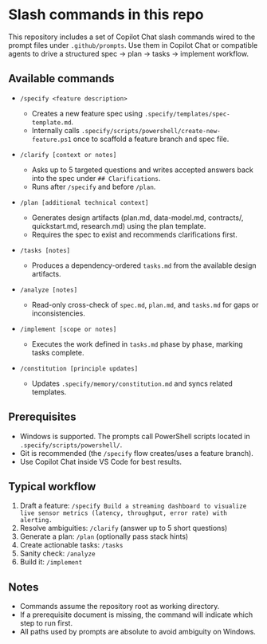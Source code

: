 # Slash commands in this repo

This repository includes a set of Copilot Chat slash commands wired to the prompt files under `.github/prompts`. Use them in Copilot Chat or compatible agents to drive a structured spec → plan → tasks → implement workflow.

## Available commands

- `/specify <feature description>`
  - Creates a new feature spec using `.specify/templates/spec-template.md`.
  - Internally calls `.specify/scripts/powershell/create-new-feature.ps1` once to scaffold a feature branch and spec file.

- `/clarify [context or notes]`
  - Asks up to 5 targeted questions and writes accepted answers back into the spec under `## Clarifications`.
  - Runs after `/specify` and before `/plan`.

- `/plan [additional technical context]`
  - Generates design artifacts (plan.md, data-model.md, contracts/, quickstart.md, research.md) using the plan template.
  - Requires the spec to exist and recommends clarifications first.

- `/tasks [notes]`
  - Produces a dependency-ordered `tasks.md` from the available design artifacts.

- `/analyze [notes]`
  - Read-only cross-check of `spec.md`, `plan.md`, and `tasks.md` for gaps or inconsistencies.

- `/implement [scope or notes]`
  - Executes the work defined in `tasks.md` phase by phase, marking tasks complete.

- `/constitution [principle updates]`
  - Updates `.specify/memory/constitution.md` and syncs related templates.

## Prerequisites

- Windows is supported. The prompts call PowerShell scripts located in `.specify/scripts/powershell/`.
- Git is recommended (the `/specify` flow creates/uses a feature branch).
- Use Copilot Chat inside VS Code for best results.

## Typical workflow

1) Draft a feature: `/specify Build a streaming dashboard to visualize live sensor metrics (latency, throughput, error rate) with alerting.`
2) Resolve ambiguities: `/clarify` (answer up to 5 short questions)
3) Generate a plan: `/plan` (optionally pass stack hints)
4) Create actionable tasks: `/tasks`
5) Sanity check: `/analyze`
6) Build it: `/implement`

## Notes

- Commands assume the repository root as working directory.
- If a prerequisite document is missing, the command will indicate which step to run first.
- All paths used by prompts are absolute to avoid ambiguity on Windows.